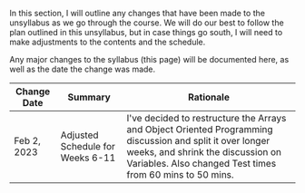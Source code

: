In this section, I will outline any changes that have been made to the unsyllabus as we go through the course.
We will do our best to follow the plan outlined in this unsyllabus, but in case things go south, I will need to make adjustments to the contents and the schedule.

Any major changes to the syllabus (this page) will be documented here, as well as the date the change was made. 

| Change Date    | Summary                               | Rationale                                                                                                                                                       |
|----------------|---------------------------------------|-----------------------------------------------------------------------------------------------------------------------------------------------------------------|
| Feb 2, 2023 | Adjusted Schedule for Weeks 6-11 | I've decided to restructure the Arrays and Object Oriented Programming discussion and split it over longer weeks, and shrink the discussion on Variables. Also changed Test times from 60 mins to 50 mins. |

